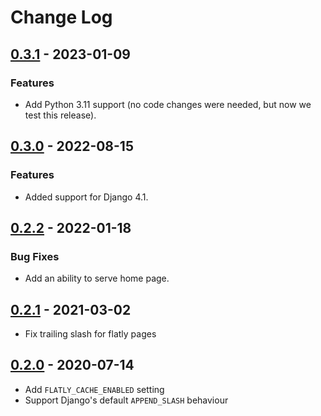 # Change Log

## [0.3.1](https://github.com/dldevinc/django-flatly/tree/v0.3.1) - 2023-01-09

### Features

- Add Python 3.11 support (no code changes were needed, but now we test this release).

## [0.3.0](https://github.com/dldevinc/django-flatly/tree/v0.3.0) - 2022-08-15

### Features

-   Added support for Django 4.1.

## [0.2.2](https://github.com/dldevinc/django-flatly/tree/v0.2.2) - 2022-01-18

### Bug Fixes

-   Add an ability to serve home page.

## [0.2.1](https://github.com/dldevinc/django-flatly/tree/v0.2.1) - 2021-03-02

-   Fix trailing slash for flatly pages

## [0.2.0](https://github.com/dldevinc/django-flatly/tree/v0.2.0) - 2020-07-14

-   Add `FLATLY_CACHE_ENABLED` setting
-   Support Django's default `APPEND_SLASH` behaviour
